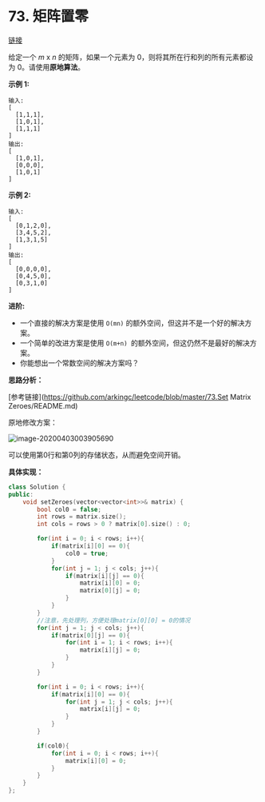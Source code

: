 # 73. 矩阵置零

[链接](https://leetcode-cn.com/problems/set-matrix-zeroes/description/)

给定一个 *m* x *n* 的矩阵，如果一个元素为 0，则将其所在行和列的所有元素都设为 0。请使用**原地算法**。

**示例 1:**

```
输入: 
[
  [1,1,1],
  [1,0,1],
  [1,1,1]
]
输出: 
[
  [1,0,1],
  [0,0,0],
  [1,0,1]
]
```

**示例 2:**

```
输入: 
[
  [0,1,2,0],
  [3,4,5,2],
  [1,3,1,5]
]
输出: 
[
  [0,0,0,0],
  [0,4,5,0],
  [0,3,1,0]
]
```

**进阶:**

- 一个直接的解决方案是使用  `O(mn)` 的额外空间，但这并不是一个好的解决方案。
- 一个简单的改进方案是使用 `O(m+n) `的额外空间，但这仍然不是最好的解决方案。
- 你能想出一个常数空间的解决方案吗？

**思路分析：**

[参考链接](https://github.com/arkingc/leetcode/blob/master/73.Set Matrix Zeroes/README.md)

原地修改方案：

![image-20200403003905690](../../cpp-note/cpp-note/pics/image-20200403003905690.png)

可以使用第0行和第0列的存储状态，从而避免空间开销。

**具体实现：**

```c++
class Solution {
public:
    void setZeroes(vector<vector<int>>& matrix) {
        bool col0 = false;
        int rows = matrix.size();
        int cols = rows > 0 ? matrix[0].size() : 0;

        for(int i = 0; i < rows; i++){
            if(matrix[i][0] == 0){
                col0 = true;
            }
            for(int j = 1; j < cols; j++){
                if(matrix[i][j] == 0){
                    matrix[i][0] = 0;
                    matrix[0][j] = 0;
                }
            }
        }
		//注意，先处理列，方便处理matrix[0][0] = 0的情况
        for(int j = 1; j < cols; j++){
            if(matrix[0][j] == 0){
                for(int i = 1; i < rows; i++){
                    matrix[i][j] = 0;
                }
            }
        }

        for(int i = 0; i < rows; i++){
            if(matrix[i][0] == 0){
                for(int j = 1; j < cols; j++){
                    matrix[i][j] = 0;
                }
            }
        }

        if(col0){
            for(int i = 0; i < rows; i++){
                matrix[i][0] = 0;
            }
        }
    }
};
```




